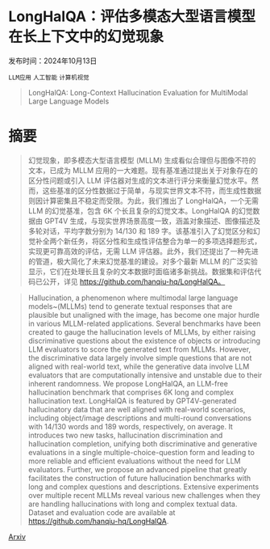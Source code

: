 # LongHalQA：评估多模态大型语言模型在长上下文中的幻觉现象

发布时间：2024年10月13日

`LLM应用` `人工智能` `计算机视觉`

> LongHalQA: Long-Context Hallucination Evaluation for MultiModal Large Language Models

# 摘要

> 幻觉现象，即多模态大型语言模型 (MLLM) 生成看似合理但与图像不符的文本，已成为 MLLM 应用的一大难题。现有基准通过提出关于对象存在的区分性问题或引入 LLM 评估器对生成的文本进行评分来衡量幻觉水平。然而，这些基准的区分性数据过于简单，与现实世界文本不符，而生成性数据则因计算密集且不稳定而受限。为此，我们推出了 LongHalQA，一个无需 LLM 的幻觉基准，包含 6K 个长且复杂的幻觉文本。LongHalQA 的幻觉数据由 GPT4V 生成，与现实世界场景高度一致，涵盖对象描述、图像描述及多轮对话，平均字数分别为 14/130 和 189 字。该基准引入了幻觉区分和幻觉补全两个新任务，将区分性和生成性评估整合为单一的多项选择题形式，实现更可靠高效的评估，无需 LLM 评估器。此外，我们还提出了一种先进的管道，极大简化了未来幻觉基准的建设。对多个最新 MLLM 的广泛实验显示，它们在处理长且复杂的文本数据时面临诸多新挑战。数据集和评估代码已公开，详见 https://github.com/hanqiu-hq/LongHalQA。

> Hallucination, a phenomenon where multimodal large language models~(MLLMs) tend to generate textual responses that are plausible but unaligned with the image, has become one major hurdle in various MLLM-related applications. Several benchmarks have been created to gauge the hallucination levels of MLLMs, by either raising discriminative questions about the existence of objects or introducing LLM evaluators to score the generated text from MLLMs. However, the discriminative data largely involve simple questions that are not aligned with real-world text, while the generative data involve LLM evaluators that are computationally intensive and unstable due to their inherent randomness. We propose LongHalQA, an LLM-free hallucination benchmark that comprises 6K long and complex hallucination text. LongHalQA is featured by GPT4V-generated hallucinatory data that are well aligned with real-world scenarios, including object/image descriptions and multi-round conversations with 14/130 words and 189 words, respectively, on average. It introduces two new tasks, hallucination discrimination and hallucination completion, unifying both discriminative and generative evaluations in a single multiple-choice-question form and leading to more reliable and efficient evaluations without the need for LLM evaluators. Further, we propose an advanced pipeline that greatly facilitates the construction of future hallucination benchmarks with long and complex questions and descriptions. Extensive experiments over multiple recent MLLMs reveal various new challenges when they are handling hallucinations with long and complex textual data. Dataset and evaluation code are available at https://github.com/hanqiu-hq/LongHalQA.

[Arxiv](https://arxiv.org/abs/2410.09962)